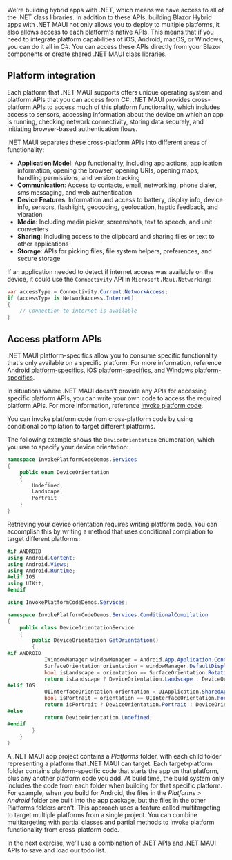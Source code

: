 We're building hybrid apps with .NET, which means we have access to all of the .NET class libraries. In addition to these APIs, building Blazor Hybrid apps with .NET MAUI not only allows you to deploy to multiple platforms, it also allows access to each platform's native APIs. This means that if you need to integrate platform capabilities of iOS, Android, macOS, or Windows, you can do it all in C#. You can access these APIs directly from your Blazor components or create shared .NET MAUI class libraries.

## Platform integration

Each platform that .NET MAUI supports offers unique operating system and platform APIs that you can access from C#. .NET MAUI provides cross-platform APIs to access much of this platform functionality, which includes access to sensors, accessing information about the device on which an app is running, checking network connectivity, storing data securely, and initiating browser-based authentication flows.

.NET MAUI separates these cross-platform APIs into different areas of functionality:

- **Application Model**: App functionality, including app actions, application information, opening the browser, opening URIs, opening maps, handling permissions, and version tracking
- **Communication**: Access to contacts, email, networking, phone dialer, sms messaging, and web authentication
- **Device Features**: Information and access to battery, display info, device info, sensors, flashlight, geocoding, geolocation, haptic feedback, and vibration
- **Media**: Including media picker, screenshots, text to speech, and unit converters
- **Sharing**: Including access to the clipboard and sharing files or text to other applications
- **Storage**: APIs for picking files, file system helpers, preferences, and secure storage

If an application needed to detect if internet access was available on the device, it could use the `Connectivity` API in `Microsoft.Maui.Networking`:

```csharp
var accessType = Connectivity.Current.NetworkAccess;
if (accessType is NetworkAccess.Internet)
{
    // Connection to internet is available
}
```

## Access platform APIs

.NET MAUI platform-specifics allow you to consume specific functionality that's only available on a specific platform. For more information, reference [Android platform-specifics](/dotnet/maui/android/platform-specifics/), [iOS platform-specifics](/dotnet/maui/ios/platform-specifics/), and [Windows platform-specifics](/dotnet/maui/windows/platform-specifics/).

In situations where .NET MAUI doesn't provide any APIs for accessing specific platform APIs, you can write your own code to access the required platform APIs. For more information, reference [Invoke platform code](/dotnet/maui/platform-integration/invoke-platform-code).

You can invoke platform code from cross-platform code by using conditional compilation to target different platforms.

The following example shows the `DeviceOrientation` enumeration, which you use to specify your device orientation:

```csharp
namespace InvokePlatformCodeDemos.Services
{
    public enum DeviceOrientation
    {
        Undefined,
        Landscape,
        Portrait
    }
}
```

Retrieving your device orientation requires writing platform code. You can accomplish this by writing a method that uses conditional compilation to target different platforms:

```csharp
#if ANDROID
using Android.Content;
using Android.Views;
using Android.Runtime;
#elif IOS
using UIKit;
#endif

using InvokePlatformCodeDemos.Services;

namespace InvokePlatformCodeDemos.Services.ConditionalCompilation
{
    public class DeviceOrientationService
    {
        public DeviceOrientation GetOrientation()
        {
#if ANDROID
            IWindowManager windowManager = Android.App.Application.Context.GetSystemService(Context.WindowService).JavaCast<IWindowManager>();
            SurfaceOrientation orientation = windowManager.DefaultDisplay.Rotation;
            bool isLandscape = orientation == SurfaceOrientation.Rotation90 || orientation == SurfaceOrientation.Rotation270;
            return isLandscape ? DeviceOrientation.Landscape : DeviceOrientation.Portrait;
#elif IOS
            UIInterfaceOrientation orientation = UIApplication.SharedApplication.StatusBarOrientation;
            bool isPortrait = orientation == UIInterfaceOrientation.Portrait || orientation == UIInterfaceOrientation.PortraitUpsideDown;
            return isPortrait ? DeviceOrientation.Portrait : DeviceOrientation.Landscape;
#else
            return DeviceOrientation.Undefined;
#endif
        }
    }
}
```

A .NET MAUI app project contains a *Platforms* folder, with each child folder representing a platform that .NET MAUI can target. Each target-platform folder contains platform-specific code that starts the app on that platform, plus any another platform code you add. At build time, the build system only includes the code from each folder when building for that specific platform. For example, when you build for Android, the files in the *Platforms* > *Android* folder are built into the app package, but the files in the other Platforms folders aren't. This approach uses a feature called multitargeting to target multiple platforms from a single project. You can combine multitargeting with partial classes and partial methods to invoke platform functionality from cross-platform code.

In the next exercise, we'll use a combination of .NET APIs and .NET MAUI APIs to save and load our todo list.
